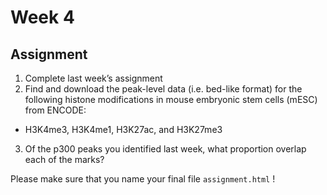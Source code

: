 # Week 4

## Assignment

1. Complete last week’s assignment
2. Find and download the peak-level data (i.e. bed-like format) for the following histone modifications in mouse embryonic stem cells (mESC) from ENCODE:
  - H3K4me3, H3K4me1, H3K27ac, and H3K27me3
3. Of the p300 peaks you identified last week, what proportion overlap each of the marks?

Please make sure that you name your final file `assignment.html` !
